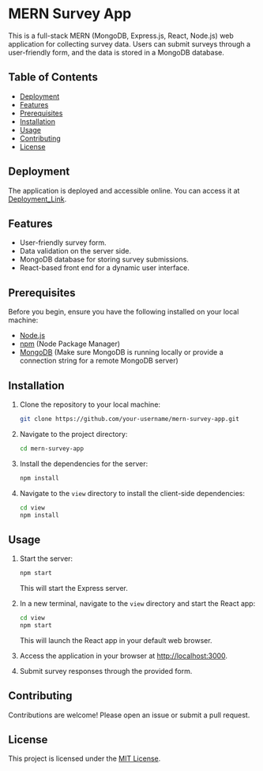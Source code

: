 # MERN Survey App

This is a full-stack MERN (MongoDB, Express.js, React, Node.js) web application for collecting survey data. Users can submit surveys through a user-friendly form, and the data is stored in a MongoDB database.

## Table of Contents

- [Deployment](#deployment)
- [Features](#features)
- [Prerequisites](#prerequisites)
- [Installation](#installation)
- [Usage](#usage)
- [Contributing](#contributing)
- [License](#license)

## Deployment

The application is deployed and accessible online. You can access it at [Deployment_Link](https://earnest-queijadas-836ef0.netlify.app/).

## Features

- User-friendly survey form.
- Data validation on the server side.
- MongoDB database for storing survey submissions.
- React-based front end for a dynamic user interface.

## Prerequisites

Before you begin, ensure you have the following installed on your local machine:

- [Node.js](https://nodejs.org/)
- [npm](https://www.npmjs.com/) (Node Package Manager)
- [MongoDB](https://www.mongodb.com/) (Make sure MongoDB is running locally or provide a connection string for a remote MongoDB server)

## Installation

1. Clone the repository to your local machine:

   ```bash
   git clone https://github.com/your-username/mern-survey-app.git
   ```

2. Navigate to the project directory:

   ```bash
   cd mern-survey-app
   ```

3. Install the dependencies for the server:

   ```bash
   npm install
   ```

4. Navigate to the `view` directory to install the client-side dependencies:

   ```bash
   cd view
   npm install
   ```

## Usage

1. Start the server:

   ```bash
   npm start
   ```

   This will start the Express server.

2. In a new terminal, navigate to the `view` directory and start the React app:

   ```bash
   cd view
   npm start
   ```

   This will launch the React app in your default web browser.

3. Access the application in your browser at [http://localhost:3000](http://localhost:3000).

4. Submit survey responses through the provided form.

## Contributing

Contributions are welcome! Please open an issue or submit a pull request.

## License

This project is licensed under the [MIT License](LICENSE).
